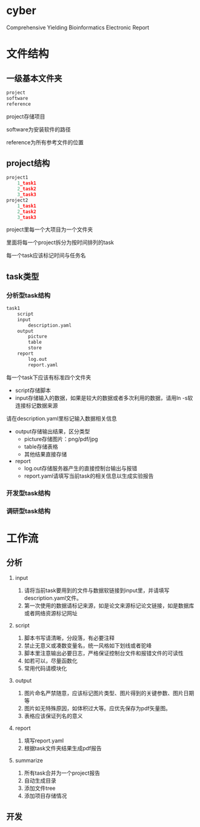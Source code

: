 # cyber

Comprehensive Yielding Bioinformatics Electronic Report

# 文件结构

## 一级基本文件夹

```python
project
software
reference
```

project存储项目

software为安装软件的路径

reference为所有参考文件的位置

## project结构

```python
project1
	1_task1
	2_task2
	3_task3
project2
	1_task1
	2_task2
	3_task3
```

project里每一个大项目为一个文件夹

里面将每一个project拆分为按时间排列的task

每一个task应该标记时间与任务名

## task类型

### 分析型task结构

```r
task1
	script
	input
		description.yaml
	output
		picture
		table
		store
	report
		log.out
		report.yaml
```

每一个task下应该有标准四个文件夹

- script存储脚本
- input存储输入的数据，如果是较大的数据或者多次利用的数据，请用ln -s软连接标记数据来源

请在description.yaml里标记输入数据相关信息

- output存储输出结果，区分类型
  - picture存储图片：png/pdf/jpg
  - table存储表格
  - 其他结果直接存储
- report
  - log.out存储服务器产生的直接控制台输出与报错
  - report.yaml请填写当前task的相关信息以生成实验报告

### 开发型task结构

### 调研型task结构

# 工作流

## 分析

1. input

   1. 请将当前task要用到的文件与数据软链接到input里，并请填写description.yaml文件。
   2. 第一次使用的数据请标记来源，如是论文来源标记论文链接，如是数据库或者网络资源标记网址
2. script

   1. 脚本书写请清晰，分段落，有必要注释
   2. 禁止无意义或凑数变量名，统一风格如下划线或者驼峰
   3. 脚本里注意输出必要日志，严格保证控制台文件和报错文件的可读性
   4. 如若可以，尽量函数化
   5. 常用代码请模块化
3. output

   1. 图片命名严禁随意，应该标记图片类型、图片得到的关键参数、图片日期等
   2. 图片如无特殊原因，如体积过大等。应优先保存为pdf矢量图。
   3. 表格应该保证列名的意义
4. report

   1. 填写report.yaml
   2. 根据task文件夹结果生成pdf报告
5. summarize

   1. 所有task合并为一个project报告
   2. 自动生成目录
   3. 添加文件tree
   4. 添加项目存储情况


## 开发
